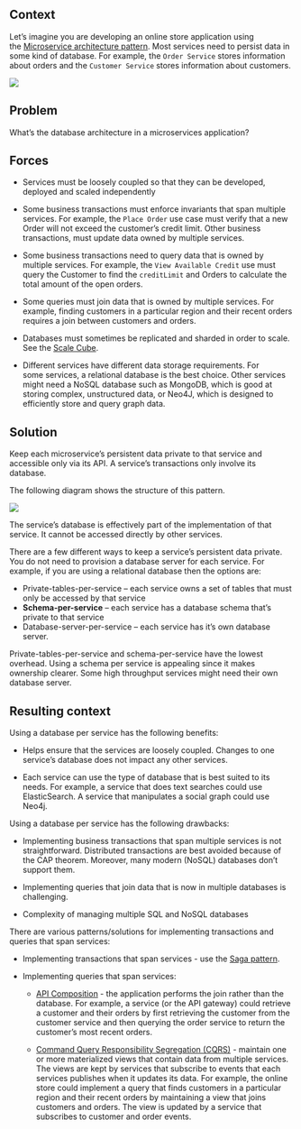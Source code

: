 
## Context

Let’s imagine you are developing an online store application using the [Microservice architecture pattern](https://microservices.io/patterns/microservices.html). Most services need to persist data in some kind of database. For example, the `Order Service` stores information about orders and the `Customer Service` stores information about customers.

![](https://microservices.io/i/customersandorders.png)

## Problem

What’s the database architecture in a microservices application?

## Forces

- Services must be loosely coupled so that they can be developed, deployed and scaled independently

- Some business transactions must enforce invariants that span multiple services. For example, the `Place Order` use case must verify that a new Order will not exceed the customer’s credit limit. Other business transactions, must update data owned by multiple services.

- Some business transactions need to query data that is owned by multiple services. For example, the `View Available Credit` use must query the Customer to find the `creditLimit` and Orders to calculate the total amount of the open orders.

- Some queries must join data that is owned by multiple services. For example, finding customers in a particular region and their recent orders requires a join between customers and orders.

- Databases must sometimes be replicated and sharded in order to scale. See the [Scale Cube](https://microservices.io/articles/scalecube.html).

- Different services have different data storage requirements. For some services, a relational database is the best choice. Other services might need a NoSQL database such as MongoDB, which is good at storing complex, unstructured data, or Neo4J, which is designed to efficiently store and query graph data.

## Solution

Keep each microservice’s persistent data private to that service and accessible only via its API. A service’s transactions only involve its database.

The following diagram shows the structure of this pattern.

![](https://microservices.io/i/databaseperservice.png)

The service’s database is effectively part of the implementation of that service. It cannot be accessed directly by other services.

There are a few different ways to keep a service’s persistent data private. You do not need to provision a database server for each service. For example, if you are using a relational database then the options are:

- Private-tables-per-service – each service owns a set of tables that must only be accessed by that service
- **Schema-per-service** – each service has a database schema that’s private to that service
- Database-server-per-service – each service has it’s own database server.

Private-tables-per-service and schema-per-service have the lowest overhead. Using a schema per service is appealing since it makes ownership clearer. Some high throughput services might need their own database server.

## Resulting context

Using a database per service has the following benefits:

- Helps ensure that the services are loosely coupled. Changes to one service’s database does not impact any other services.

- Each service can use the type of database that is best suited to its needs. For example, a service that does text searches could use ElasticSearch. A service that manipulates a social graph could use Neo4j.

Using a database per service has the following drawbacks:

- Implementing business transactions that span multiple services is not straightforward. Distributed transactions are best avoided because of the CAP theorem. Moreover, many modern (NoSQL) databases don’t support them.

- Implementing queries that join data that is now in multiple databases is challenging.

- Complexity of managing multiple SQL and NoSQL databases

There are various patterns/solutions for implementing transactions and queries that span services:

- Implementing transactions that span services - use the [Saga pattern](https://microservices.io/patterns/data/saga.html).
    
- Implementing queries that span services:
    
    - [API Composition](https://microservices.io/patterns/data/api-composition.html) - the application performs the join rather than the database. For example, a service (or the API gateway) could retrieve a customer and their orders by first retrieving the customer from the customer service and then querying the order service to return the customer’s most recent orders.
        
    - [Command Query Responsibility Segregation (CQRS)](https://microservices.io/patterns/data/cqrs.html) - maintain one or more materialized views that contain data from multiple services. The views are kept by services that subscribe to events that each services publishes when it updates its data. For example, the online store could implement a query that finds customers in a particular region and their recent orders by maintaining a view that joins customers and orders. The view is updated by a service that subscribes to customer and order events.


